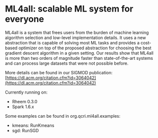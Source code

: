 # ML4all: scalable ML system for everyone


ML4all is a system that frees users from the burden of machine learning algorithm selection and low-level implementation details.
It uses a new abstraction that is capable of solving most ML tasks and provides a cost-based optimizer on top of the proposed abstraction for choosing the best gradient descent algorithm in a given setting.
Our results show that ML4all is more than two orders of magnitude faster than state-of-the-art systems and can process large datasets that were not possible before.

More details can be found in our SIGMOD publication: [https://dl.acm.org/citation.cfm?id=3064042](https://dl.acm.org/citation.cfm?id=3064042)

Currently running on:
- Rheem 0.3.0
- Spark 1.6.x

Some examples can be found in org.qcri.ml4all.examples:
- kmeans: RunKmeans
- sgd: RunSGD